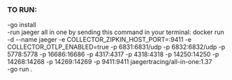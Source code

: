 ### TO RUN:

-go install  
-run jaeger all in one by sending this command in your terminal: docker run -d --name jaeger   -e COLLECTOR_ZIPKIN_HOST_PORT=:9411   -e COLLECTOR_OTLP_ENABLED=true   -p 6831:6831/udp   -p 6832:6832/udp   -p 5778:5778   -p 16686:16686   -p 4317:4317   -p 4318:4318   -p 14250:14250   -p 14268:14268   -p 14269:14269   -p 9411:9411   jaegertracing/all-in-one:1.37  
-go run .

